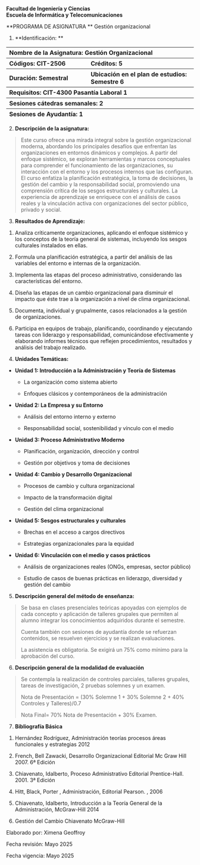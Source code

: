 **Facultad de Ingeniería y Ciencias  
Escuela de Informática y Telecomunicaciones**

**PROGRAMA DE ASIGNATURA  **
Gestión organizacional

1.  **Identificación:  **

<table>
<colgroup>
<col style="width: 43%" />
<col style="width: 56%" />
</colgroup>
<thead>
<tr>
<th colspan="2" style="text-align: left;">Nombre de la Asignatura:
Gestión Organizacional</th>
</tr>
<tr>
<th style="text-align: left;">Códigos: CIT-2506</th>
<th style="text-align: left;">Créditos: 5</th>
</tr>
<tr>
<th style="text-align: left;">Duración: Semestral</th>
<th style="text-align: left;">Ubicación en el plan de estudios: Semestre
6</th>
</tr>
<tr>
<th colspan="2" style="text-align: left;">Requisitos: CIT-4300 Pasantía
Laboral 1</th>
</tr>
<tr>
<th colspan="2" style="text-align: left;">Sesiones cátedras semanales:
2</th>
</tr>
<tr>
<th colspan="2" style="text-align: left;">Sesiones de Ayudantía: 1</th>
</tr>
</thead>
<tbody>
</tbody>
</table>

2.  **Descripción de la asignatura:**

> Este curso ofrece una mirada integral sobre la gestión organizacional
> moderna, abordando los principales desafíos que enfrentan las
> organizaciones en entornos dinámicos y complejos. A partir del enfoque
> sistémico, se exploran herramientas y marcos conceptuales para
> comprender el funcionamiento de las organizaciones, su interacción con
> el entorno y los procesos internos que las configuran. El curso
> enfatiza la planificación estratégica, la toma de decisiones, la
> gestión del cambio y la responsabilidad social, promoviendo una
> comprensión crítica de los sesgos estructurales y culturales. La
> experiencia de aprendizaje se enriquece con el análisis de casos
> reales y la vinculación activa con organizaciones del sector público,
> privado y social.

3.  **Resultados de Aprendizaje:**

<!-- -->

1.  Analiza críticamente organizaciones, aplicando el enfoque sistémico
    y los conceptos de la teoría general de sistemas, incluyendo los
    sesgos culturales instalados en ellas.

2.  Formula una planificación estratégica, a partir del análisis de las
    variables del entorno e internas de la organización.

3.  Implementa las etapas del proceso administrativo, considerando las
    características del entorno.

4.  Diseña las etapas de un cambio organizacional para disminuir el
    impacto que éste trae a la organización a nivel de clima
    organizacional.

5.  Documenta, individual y grupalmente, casos relacionados a la gestión
    de organizaciones.

6.  Participa en equipos de trabajo, planificando, coordinando y
    ejecutando tareas con liderazgo y responsabilidad, comunicándose
    efectivamente y elaborando informes técnicos que reflejen
    procedimientos, resultados y análisis del trabajo realizado.

<!-- -->

4.  **Unidades Temáticas:**

- **Unidad 1: Introducción a la Administración y Teoría de Sistemas**

  - La organización como sistema abierto

  - Enfoques clásicos y contemporáneos de la administración

- **Unidad 2: La Empresa y su Entorno**

  - Análisis del entorno interno y externo

  - Responsabilidad social, sostenibilidad y vínculo con el medio

- **Unidad 3: Proceso Administrativo Moderno**

  - Planificación, organización, dirección y control

  - Gestión por objetivos y toma de decisiones

- **Unidad 4: Cambio y Desarrollo Organizacional**

  - Procesos de cambio y cultura organizacional

  - Impacto de la transformación digital

  - Gestión del clima organizacional

- **Unidad 5: Sesgos estructurales y culturales**

  - Brechas en el acceso a cargos directivos

  - Estrategias organizacionales para la equidad

- **Unidad 6: Vinculación con el medio y casos prácticos**

  - Análisis de organizaciones reales (ONGs, empresas, sector público)

  - Estudio de casos de buenas prácticas en liderazgo, diversidad y
    gestión del cambio

5.  **Descripción general del método de enseñanza:**

> Se basa en clases presenciales teóricas apoyadas con ejemplos de cada
> concepto y aplicación de talleres grupales que permiten al alumno
> integrar los conocimientos adquiridos durante el semestre.
>
> Cuenta también con sesiones de ayudantía donde se refuerzan
> contenidos, se resuelven ejercicios y se realizan evaluaciones.
>
> La asistencia es obligatoria. Se exigirá un 75% como mínimo para la
> aprobación del curso.

6.  **Descripción general de la modalidad de evaluación**

> Se contempla la realización de controles parciales, talleres grupales,
> tareas de investigación, 2 pruebas solemnes y un examen.
>
> Nota de Presentación = (30% Solemne 1 + 30% Solemne 2 + 40% Controles
> y Talleres)/0.7
>
> Nota Final= 70% Nota de Presentación + 30% Examen.

7.  **Bibliografía Básica**

<!-- -->

1.  Hernández Rodríguez, Administración teorías procesos áreas
    funcionales y estrategias 2012

2.  French, Bell Zawacki, Desarrollo Organizacional Editorial Mc Graw
    Hill 2007. 6ª Edición

3.  Chiavenato, Idalberto, Proceso Administrativo Editorial
    Prentice-Hall. 2001. 3ª Edición

4.  Hitt, Black, Porter , Administración, Editorial Pearson. , 2006

5.  Chiavenato, Idalberto, Introducción a la Teoría General de la
    Administración, McGraw-Hill 2014

6.  Gestión del Cambio Chiavenato McGraw-Hill

Elaborado por: Ximena Geoffroy

Fecha revisión: Mayo 2025

Fecha vigencia: Mayo 2025
